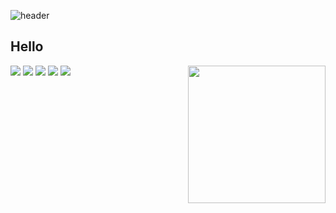 
![header](https://capsule-render.vercel.app/api?type=waving&color=timeGradient&height=240&section=header&text=Hipo-son🤗&fontSize=36&animation=fadeIn&fontAlignY=36)

## Hello
<img align="right" src="http://mazassumnida.wtf/api/v2/generate_badge?boj=hipo_son" height="220" >
<div> <!-- (https://simpleicons.org) [https://img.shields.io/badge/name-codenum6 + ? + style=flat-square&logo=name&logoColor=white" -->
  <img src="https://img.shields.io/badge/python-%2314354C.svg?style=flat-square&logo=python&logoColor=white" />
  <img src="https://img.shields.io/badge/Linux-FCC624?style=flat-square&logo=linux&logoColor=white" />
  <img src="https://img.shields.io/badge/Ruby-CC342D?style=flat-square&logo=Ruby&logoColor=white" />
  <img src="https://img.shields.io/badge/Jekyll-CC0000?style=flat-square&logo=Jekyll&logoColor=white" />
  <img src="https://img.shields.io/badge/Go-00ADD8?style=flat-square&logo=Go&logoColor=white" />
</div>
